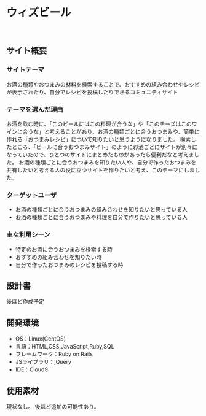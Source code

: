 # ウィズビール
​
## サイト概要
### サイトテーマ
お酒の種類やおつまみの材料を検索することで、おすすめの組み合わせやレシピが表示されたり、自分でレシピを投稿したりできるコミュニティサイト

### テーマを選んだ理由
お酒を飲む時に、「このビールにはこの料理が合うな」や「このチーズはこのワインに合うな」と考えることがあり、お酒の種類ごとに合うおつまみや、簡単に作れる「おつまみレシピ」について知りたいと思うようになりました。
検索したところ、「ビールに合うおつまみサイト」のようにお酒ごとにサイトが別々になっていたので、ひとつのサイトにまとめたものがあったら便利だなと考えました。
お酒の種類ごとに合うおつまみを知りたい人や、自分で作ったおつまみを共有したいと考える人の役に立つサイトを作りたいと考え、このテーマにしました。

### ターゲットユーザ
- お酒の種類ごとに合うおつまみの組み合わせを知りたいと思っている人
- お酒の種類ごとに合うおつまみや料理を自分で作りたいと思っている人

### 主な利用シーン
- 特定のお酒に合うおつまみを検索する時
- おすすめの組み合わせを知りたい時
- 自分で作ったおつまみのレシピを投稿する時

## 設計書
後ほど作成予定
​
## 開発環境
- OS：Linux(CentOS)
- 言語：HTML,CSS,JavaScript,Ruby,SQL
- フレームワーク：Ruby on Rails
- JSライブラリ：jQuery
- IDE：Cloud9

## 使用素材
現状なし。
後ほど追加の可能性あり。